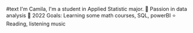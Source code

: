 #text
I'm Camila, I'm a student in Applied Statistic major. 
🔭 Passion in data analysis
💪 2022 Goals: Learning some math courses, SQL, powerBI
⭐ Reading, listening music
